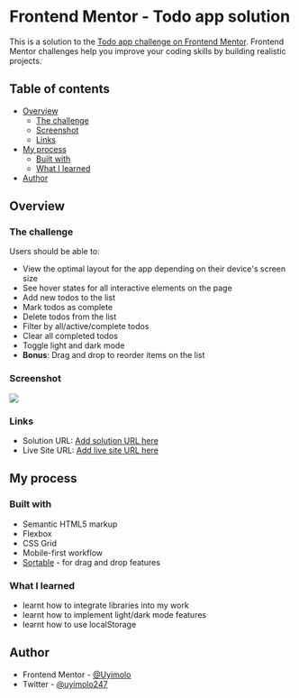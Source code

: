 # Frontend Mentor - Todo app solution

This is a solution to the [Todo app challenge on Frontend Mentor](https://www.frontendmentor.io/challenges/todo-app-Su1_KokOW). Frontend Mentor challenges help you improve your coding skills by building realistic projects. 

## Table of contents

- [Overview](#overview)
  - [The challenge](#the-challenge)
  - [Screenshot](#screenshot)
  - [Links](#links)
- [My process](#my-process)
  - [Built with](#built-with)
  - [What I learned](#what-i-learned)
- [Author](#author)


## Overview

### The challenge

Users should be able to:

- View the optimal layout for the app depending on their device's screen size
- See hover states for all interactive elements on the page
- Add new todos to the list
- Mark todos as complete
- Delete todos from the list
- Filter by all/active/complete todos
- Clear all completed todos
- Toggle light and dark mode
- **Bonus**: Drag and drop to reorder items on the list

### Screenshot

![](./screenshot.jpg)


### Links

- Solution URL: [Add solution URL here](https://https://github.com/Uyimolo/todo-app)
- Live Site URL: [Add live site URL here](https://uyimolo.github.io/todo-app)

## My process

### Built with

- Semantic HTML5 markup
- Flexbox
- CSS Grid
- Mobile-first workflow
- [Sortable](https://cdnjs.com/libraries/Sortable) - for drag and drop features

### What I learned

- learnt how to integrate libraries into my work
- learnt how to implement light/dark mode features 
- learnt how to use localStorage 

## Author

- Frontend Mentor - [@Uyimolo](https://www.frontendmentor.io/profile/Uyimolo)
- Twitter - [@uyimolo247](https://www.twitter.com/uyimolo247)
